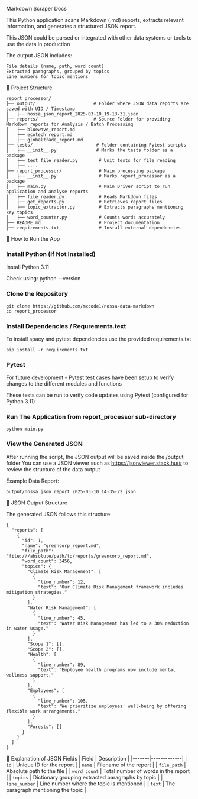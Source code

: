 Markdown Scraper Docs

This Python application scans Markdown (.md) reports, extracts relevant information, and generates a structured JSON report.

This JSON could be parsed or integrated with other data systems or tools to use the data in production

The output JSON includes:

    File details (name, path, word count)
    Extracted paragraphs, grouped by topics
    Line numbers for topic mentions

📂 Project Structure
````
report_processor/
├── output/                      # Folder where JSON data reports are saved with UID / Timestamp
│   ├── nossa_json_report_2025-03-10_19-13-31.json
├── reports/                     # Source Folder for providing Markdown reports for Analysis / Batch Processing
│   ├── bluewave_report.md
│   ├── ecotech_report.md
│   ├── globaltrade_report.md
├── tests/                        # Folder containing Pytest scripts
│   ├── __init__.py               # Marks the tests folder as a package
│   ├── test_file_reader.py        # Unit tests for file reading
│   ├── ....
├── report_processor/              # Main processing package
│   ├── __init__.py                # Marks report_processor as a package
│   ├── main.py                    # Main Driver script to run application and analyse reports
│   ├── file_reader.py             # Reads Markdown files
│   ├── get_reports.py             # Retrieves report files
│   ├── topic_extractor.py         # Extracts paragraphs mentioning key topics
│   ├── word_counter.py            # Counts words accurately
├── README.md                      # Project documentation
├── requirements.txt               # Install external dependencies 
````
🚀 How to Run the App

### Install Python (If Not Installed)

Install Python 3.11 

Check using: python --version

### Clone the Repository
````
git clone https://github.com/mxcode1/nossa-data-markdown
cd report_processor
````
### Install Dependencies / Requrements.text

To install spacy and pytest dependencies use the provided requirements.txt
````
pip install -r requirements.txt
````
### Pytest 

For future development - Pytest test cases have been setup to verify changes to the different modules and functions

These tests can be run to verify code updates using Pytest (configured for Python 3.11)

### Run The Application from report_processor sub-directory 
````
python main.py
````
### View the Generated JSON

After running the script, the JSON output will be saved inside the /output folder
You can use a JSON viewer such as https://jsonviewer.stack.hu/# to review the structure of the data output

Example Data Report:
````
output/nossa_json_report_2025-03-10_14-35-22.json
````
📝 JSON Output Structure

The generated JSON follows this structure:

```Example JSON Output
{
  "reports": [
    {
      "id": 1,
      "name": "greencorp_report.md",
      "file_path": "file:///absolute/path/to/reports/greencorp_report.md",
      "word_count": 3456,
      "topics": {
        "Climate Risk Management": [
          {
            "line_number": 12,
            "text": "Our Climate Risk Management framework includes mitigation strategies."
          }
        ],
        "Water Risk Management": [
          {
            "line_number": 45,
            "text": "Water Risk Management has led to a 30% reduction in water usage."
          }
        ],
        "Scope 1": [],
        "Scope 2": [],
        "Health": [
          {
            "line_number": 89,
            "text": "Employee health programs now include mental wellness support."
          }
        ],
        "Employees": [
          {
            "line_number": 105,
            "text": "We prioritize employees' well-being by offering flexible work arrangements."
          }
        ],
        "Forests": []
      }
    }
  ]
}
```

🔹 Explanation of JSON Fields
| Field | Description |
|-------|-------------|
| `id` | Unique ID for the report |
| `name` | Filename of the report |
| `file_path` | Absolute path to the file |
| `word_count` | Total number of words in the report |
| `topics` | Dictionary grouping extracted paragraphs by topic |
| `line_number` | Line number where the topic is mentioned |
| `text` | The paragraph mentioning the topic |
